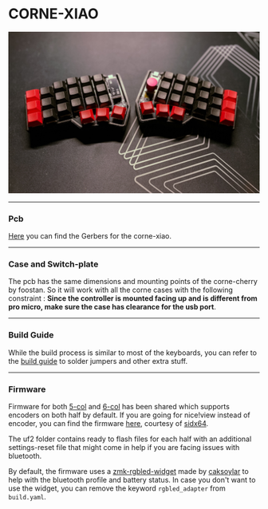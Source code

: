 # CORNE-XIAO

![corne-xiao](/rev2/docs/images/rev-2.jpg)

***

### Pcb 

[Here](/rev2/PCB/) you can find the Gerbers for the corne-xiao. 

***

### Case and Switch-plate

The pcb has the same dimensions and mounting points of the corne-cherry by foostan. So it will work with all the corne cases with the following constraint : **Since the controller is mounted facing up and is different from pro micro, make sure the case has clearance for the usb port**.

***

### Build Guide

While the build process is similar to most of the keyboards, you can refer to the [build guide](/rev2/docs/buildguide.md) to solder jumpers and other extra stuff.

***

### Firmware

Firmware for both [5-col](/rev2/firmware/5-col/) and [6-col](/rev2/firmware/6-col/) has been shared which supports encoders on both half by default. 
If you are going for nice!view instead of encoder, you can find the firmware [here](https://github.com/sidx64/corne-zmk-enc-nview), courtesy of [sidx64](https://github.com/sidx64).

The uf2 folder contains ready to flash files for each half with an additional settings-reset file that might come in help if you are facing issues with bluetooth.

By default, the firmware uses a [zmk-rgbled-widget](https://github.com/caksoylar/zmk-rgbled-widget) made by [caksoylar](https://github.com/caksoylar) to help with the bluetooth profile and battery status. In case you don't want to use the widget, you can remove the keyword `rgbled_adapter` from `build.yaml`.
